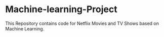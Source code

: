 # Machine-learning-Project
This Repository contains code for Netflix Movies and TV Shows based on Machine Learning.
